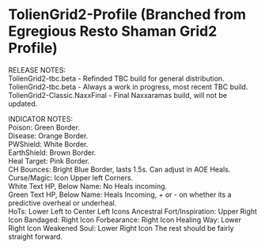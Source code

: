 # TolienGrid2-Profile (Branched from Egregious Resto Shaman Grid2 Profile)
RELEASE NOTES:  
TolienGrid2-tbc.beta - Refinded TBC build for general distribution.  
TolienGrid2-tbc.beta - Always a work in progress, most recent TBC build.  
TolienGrid2-Classic.NaxxFinal - Final Naxxaramas build, will not be updated.  

INDICATOR NOTES:  
Poison: Green Border.  
Disease: Orange Border.  
PWShield: White Border.  
EarthShield: Brown Border.  
Heal Target: Pink Border.  
CH Bounces: Bright Blue Border, lasts 1.5s.  Can adjust in AOE Heals.  
Curse/Magic: Icon Upper left Corners.  
White Text HP, Below Name: No Heals incoming.  
Green Text HP, Below Name: Heals Incoming, + or - on whether its a predictive overheal or underheal.  
HoTs: Lower Left to Center Left Icons
Ancestral Fort/Inspiration: Upper Right Icon
Bandaged: Right Icon
Forbearance: Right Icon
Healing Way: Lower Right Icon
Weakened Soul: Lower Right Icon
The rest should be fairly straight forward.  
